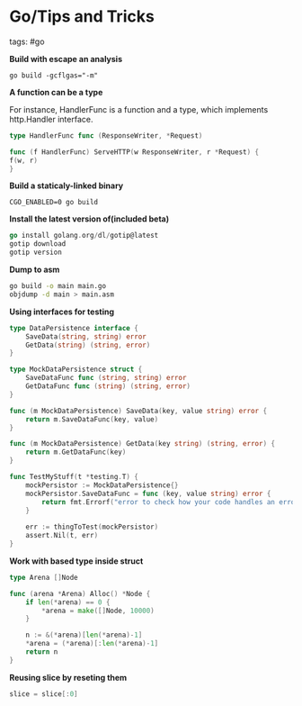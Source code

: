 # Go/Tips and Tricks

tags: #go 


**Build with escape an analysis**

`go build -gcflgas="-m"`

**A function can be a type**

For instance, HandlerFunc is a function and a type, which implements http.Handler interface.

```go
type HandlerFunc func (ResponseWriter, *Request)

func (f HandlerFunc) ServeHTTP(w ResponseWriter, r *Request) {
f(w, r)
}
```

**Build a staticaly-linked binary**

`CGO_ENABLED=0 go build`

**Install the latest version of(included beta)**

```go
go install golang.org/dl/gotip@latest
gotip download
gotip version
```

**Dump to asm**

```bash
go build -o main main.go
objdump -d main > main.asm
```

**Using interfaces for testing**

```go
type DataPersistence interface {
    SaveData(string, string) error
    GetData(string) (string, error)
}

type MockDataPersistence struct {
    SaveDataFunc func (string, string) error
    GetDataFunc func (string) (string, error)
}

func (m MockDataPersistence) SaveData(key, value string) error {
    return m.SaveDataFunc(key, value)
}

func (m MockDataPersistence) GetData(key string) (string, error) {
    return m.GetDataFunc(key)
}

func TestMyStuff(t *testing.T) {
    mockPersistor := MockDataPersistence{}
    mockPersistor.SaveDataFunc = func (key, value string) error {
        return fmt.Errorf("error to check how your code handles an error")
    }
	
    err := thingToTest(mockPersistor)
    assert.Nil(t, err)
}
```

**Work with based type inside struct**

```go
type Arena []Node

func (arena *Arena) Alloc() *Node {
    if len(*arena) == 0 {
        *arena = make([]Node, 10000)
    }

    n := &(*arena)[len(*arena)-1]
    *arena = (*arena)[:len(*arena)-1]
    return n
}
```

**Reusing slice by reseting them**

```go
slice = slice[:0]
```